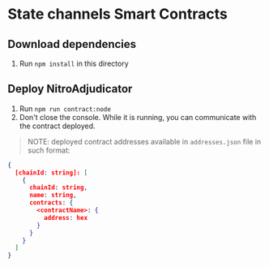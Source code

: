 # State channels Smart Contracts

## Download dependencies

1. Run `npm install` in this directory

## Deploy NitroAdjudicator

1. Run `npm run contract:node`
2. Don't close the console. While it is running, you can communicate with the contract deployed.

> NOTE: deployed contract addresses available in `addresses.json` file in such format:
```json
{
  [chainId: string]: [
    {
      chainId: string,
      name: string,
      contracts: {
        <contractName>: {
          address: hex
        }
      }
    }
  ]
}
```
